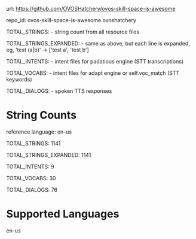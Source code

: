 
url: https://github.com/OVOSHatchery/ovos-skill-space-is-awesome

repo_id: ovos-skill-space-is-awesome.ovoshatchery

TOTAL_STRINGS:  - string count from all resource files

TOTAL_STRINGS_EXPANDED: - same as above, but each line is expanded, eg, 'test (a|b)' -> ['test a', 'test b']

TOTAL_INTENTS: - intent files for padatious engine (STT transcriptions)

TOTAL_VOCABS: - intent files for adapt engine or self.voc_match (STT keywords)

TOTAL_DIALOGS: - spoken TTS responses


# String Counts

reference language: en-us

TOTAL_STRINGS: 1141  

TOTAL_STRINGS_EXPANDED: 1141  

TOTAL_INTENTS: 9  

TOTAL_VOCABS: 30  

TOTAL_DIALOGS: 76  

# Supported Languages

en-us
